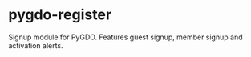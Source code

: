 # pygdo-register
Signup module for PyGDO. Features guest signup, member signup and activation alerts.

